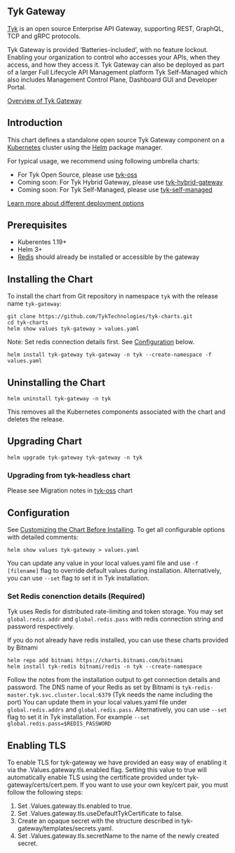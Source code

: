 ## Tyk Gateway
[Tyk](https://tyk.io) is an open source Enterprise API Gateway, supporting REST, GraphQL, TCP and gRPC protocols.

Tyk Gateway is provided ‘Batteries-included’, with no feature lockout. Enabling your organization to control who accesses your APIs, when they access, and how they access it. Tyk Gateway can also be deployed as part of a larger Full Lifecycle API Management platform Tyk Self-Managed which also includes Management Control Plane, Dashboard GUI and Developer Portal.

[Overview of Tyk Gateway](https://tyk.io/docs/apim/open-source/)

## Introduction
This chart defines a standalone open source Tyk Gateway component on a [Kubernetes](https://kubernetes.io/) cluster using the [Helm](https://helm.sh/) package manager.

For typical usage, we recommend using following umbrella charts:
* For Tyk Open Source, please use [tyk-oss](https://github.com/TykTechnologies/tyk-charts/tree/main/tyk-oss)
* Coming soon: For Tyk Hybrid Gateway, please use [tyk-hybrid-gateway](https://github.com/TykTechnologies/tyk-charts/tree/main/)
* Coming soon: For Tyk Self-Managed, please use [tyk-self-managed](https://github.com/TykTechnologies/tyk-charts/tree/main/)

[Learn more about different deployment options](https://tyk.io/docs/apim/)

## Prerequisites
* Kuberentes 1.19+
* Helm 3+
* [Redis](https://tyk.io/docs/planning-for-production/redis/) should already be installed or accessible by the gateway 

## Installing the Chart
<!--
To install the chart from the Helm repository in namespace `tyk` with the release name `tyk-gateway`:

    helm repo add tyk-helm https://helm.tyk.io/public/helm/charts/
    helm show values tyk-helm/tyk-gateway > values-gateway.yaml
    helm install tyk-gateway tyk-helm/tyk-gateway -n tyk --create-namespace -f values-gateway.yaml
-->

<!-- To be removed after the chart is published -->
To install the chart from Git repository in namespace `tyk` with the release name `tyk-gateway`:

    git clone https://github.com/TykTechnologies/tyk-charts.git
    cd tyk-charts
    helm show values tyk-gateway > values.yaml

Note: Set redis connection details first. See [Configuration](#configuration) below.

    helm install tyk-gateway tyk-gateway -n tyk --create-namespace -f values.yaml

## Uninstalling the Chart

    helm uninstall tyk-gateway -n tyk

This removes all the Kubernetes components associated with the chart and deletes the release.

## Upgrading Chart

    helm upgrade tyk-gateway tyk-gateway -n tyk

### Upgrading from tyk-headless chart
Please see Migration notes in [tyk-oss](https://github.com/TykTechnologies/tyk-charts/tree/main/tyk-oss) chart

## Configuration
See [Customizing the Chart Before Installing](https://helm.sh/docs/intro/using_helm/#customizing-the-chart-before-installing). To get all configurable options with detailed comments:

    helm show values tyk-gateway > values.yaml
    
You can update any value in your local values.yaml file and use `-f [filename]` flag to override default values during installation. Alternatively, you can use `--set` flag to set it in Tyk installation.

### Set Redis conenction details (Required)
Tyk uses Redis for distributed rate-limiting and token storage. You may set `global.redis.addr` and `global.redis.pass` with redis connection string and password respectively.

If you do not already have redis installed, you can use these charts provided by Bitnami

    helm repo add bitnami https://charts.bitnami.com/bitnami
    helm install tyk-redis bitnami/redis -n tyk --create-namespace

Follow the notes from the installation output to get connection details and password. The DNS name of your Redis as set by Bitnami is `tyk-redis-master.tyk.svc.cluster.local:6379` (Tyk needs the name including the port) You can update them in your local values.yaml file under `global.redis.addrs` and `global.redis.pass`. Alternatively, you can use `--set` flag to set it in Tyk installation. For example `--set global.redis.pass=$REDIS_PASSWORD`

## Enabling TLS
To enable TLS for tyk-gateway we have provided an easy way of enabling it via the .Values.gateway.tls.enabled flag. Setting this value to true will
automatically enable TLS using the certificate provided under tyk-gateway/certs/cert.pem. If you want to use your own key/cert pair, you must follow the following
steps:

1. Set .Values.gateway.tls.enabled  to true.
2. Set .Values.gateway.tls.useDefaultTykCertificate to false.
3. Create an opaque secret with the structure described in tyk-gateway/templates/secrets.yaml.
4. Set .Values.gateway.tls.secretName to the name of the newly created secret.
